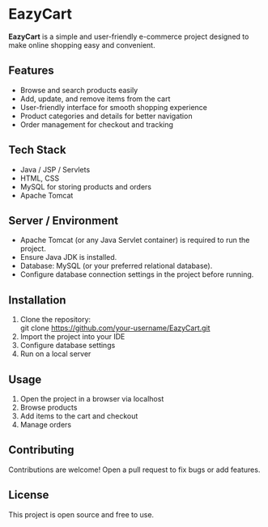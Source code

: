# EazyCart

**EazyCart** is a simple and user-friendly e-commerce project designed to make online shopping easy and convenient.  

## Features
- Browse and search products easily  
- Add, update, and remove items from the cart  
- User-friendly interface for smooth shopping experience  
- Product categories and details for better navigation  
- Order management for checkout and tracking  

## Tech Stack
- Java / JSP / Servlets  
- HTML, CSS  
- MySQL for storing products and orders  
- Apache Tomcat  

## Server / Environment
- Apache Tomcat (or any Java Servlet container) is required to run the project.
- Ensure Java JDK is installed.
- Database: MySQL (or your preferred relational database).
- Configure database connection settings in the project before running.

## Installation
1. Clone the repository:  
   git clone https://github.com/your-username/EazyCart.git  
2. Import the project into your IDE  
3. Configure database settings  
4. Run on a local server  

## Usage
1. Open the project in a browser via localhost  
2. Browse products  
3. Add items to the cart and checkout  
4. Manage orders  

## Contributing
Contributions are welcome! Open a pull request to fix bugs or add features.  

## License
This project is open source and free to use.
